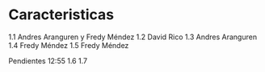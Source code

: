 # Caracteristicas

1.1 Andres Aranguren y Fredy Méndez
1.2 David Rico
1.3 Andres Aranguren
1.4 Fredy Méndez
1.5 Fredy Méndez

Pendientes 12:55
1.6
1.7